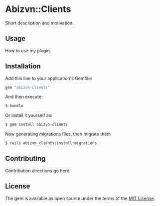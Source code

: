 # Abizvn::Clients
Short description and motivation.

## Usage
How to use my plugin.

## Installation
Add this line to your application's Gemfile:

```ruby
gem "abizvn-clients"
```

And then execute:
```bash
$ bundle
```

Or install it yourself as:
```bash
$ gem install abizvn-clients
```

Now generating migrations files, then migrate them
```bash
$ rails abizvn_clients:install:migrations 
```

## Contributing
Contribution directions go here.

## License
The gem is available as open source under the terms of the [MIT License](https://opensource.org/licenses/MIT).
